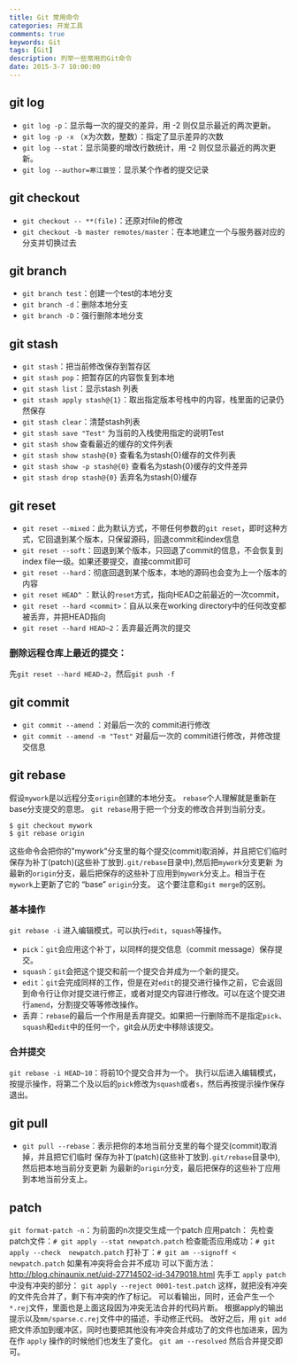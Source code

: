 ```yaml
---
title: Git 常用命令
categories: 开发工具
comments: true
keywords: Git
tags: [Git]
description: 列举一些常用的Git命令
date: 2015-3-7 10:00:00
---
```


## git log

 - `git log -p`：显示每一次的提交的差异，用 -2 则仅显示最近的两次更新。
 - `git log -p -x` （x为次数，整数）：指定了显示差异的次数
 - `git log --stat`：显示简要的增改行数统计，用 -2 则仅显示最近的两次更新。
 - `git log --author=寒江蓑笠`：显示某个作者的提交记录

## git checkout

 - `git checkout -- **(file)`：还原对file的修改
 - `git checkout -b master remotes/master`：在本地建立一个与服务器对应的分支并切换过去

## git branch

 - `git branch test`：创建一个test的本地分支
 - `git branch -d`：删除本地分支
 - `git branch -D`：强行删除本地分支

## git stash

 - `git stash`：把当前修改保存到暂存区
 - `git stash pop`：把暂存区的内容恢复到本地
 - `git stash list`：显示stash 列表
 - `git stash apply stash@{1}`：取出指定版本号栈中的内容，栈里面的记录仍然保存
 - `git stash clear`：清楚stash列表
 - `git stash save "Test"` 为当前的入栈使用指定的说明Test
 - `git stash show` 查看最近的缓存的文件列表
 - `git stash show stash@{0}` 查看名为stash{0}缓存的文件列表
 - `git stash show -p stash@{0}`  查看名为stash{0}缓存的文件差异
 - `git stash drop stash@{0}` 丢弃名为stash{0}缓存


## git reset

 - `git reset --mixed`：此为默认方式，不带任何参数的`git reset`，即时这种方式，它回退到某个版本，只保留源码，回退commit和index信息
 - `git reset --soft`：回退到某个版本，只回退了commit的信息，不会恢复到index file一级。如果还要提交，直接commit即可
 - `git reset --hard`：彻底回退到某个版本，本地的源码也会变为上一个版本的内容
 - `git reset HEAD^` ：默认的`reset`方式，指向HEAD之前最近的一次commit，
 - `git reset --hard <commit>`：自从<commit>以来在working directory中的任何改变都被丢弃，并把HEAD指向<commit>
 - `git reset --hard HEAD~2`：丢弃最近两次的提交

### 删除远程仓库上最近的提交：
先`git reset --hard HEAD~2`，然后`git push -f`

## git commit

 - `git commit --amend` ：对最后一次的 commit进行修改
 - `git commit --amend -m "Test"` 对最后一次的 commit进行修改，并修改提交信息

## git rebase
假设`mywork`是以远程分支`origin`创建的本地分支。
`rebase`个人理解就是重新在base分支提交的意思。
`git rebase`用于把一个分支的修改合并到当前分支。
```
$ git checkout mywork
$ git rebase origin
```
这些命令会把你的"mywork"分支里的每个提交(commit)取消掉，并且把它们临时 保存为补丁(patch)(这些补丁放到`.git/rebase`目录中),然后把`mywork`分支更新 为最新的`origin`分支，最后把保存的这些补丁应用到`mywork`分支上。相当于在`mywork`上更新了它的 “base” `origin`分支。
这个要注意和`git merge`的区别。

### 基本操作
`git rebase -i` 进入编辑模式，可以执行`edit`，`squash`等操作。
 - `pick`：`git`会应用这个补丁，以同样的提交信息（commit message）保存提交。
 - `squash`：`git`会把这个提交和前一个提交合并成为一个新的提交。
 - `edit`：`git`会完成同样的工作，但是在对`edit`的提交进行操作之前，它会返回到命令行让你对提交进行修正，或者对提交内容进行修改。可以在这个提交进行`amend`，分割提交等等修改操作。
 - 丢弃：`rebase`的最后一个作用是丢弃提交。如果把一行删除而不是指定`pick`、`squash`和`edit`中的任何一个，git会从历史中移除该提交。

### 合并提交
`git rebase -i HEAD~10`：将前10个提交合并为一个。
执行以后进入编辑模式，按提示操作，将第二个及以后的`pick`修改为`squash`或者`s`，然后再按提示操作保存退出。

## git pull
 - `git pull --rebase`：表示把你的本地当前分支里的每个提交(commit)取消掉，并且把它们临时 保存为补丁(patch)(这些补丁放到`.git/rebase`目录中),然后把本地当前分支更新 为最新的`origin`分支，最后把保存的这些补丁应用到本地当前分支上。

## patch
`git format-patch -n`：为前面的n次提交生成一个patch
应用patch：
先检查patch文件：`# git apply --stat newpatch.patch`
检查能否应用成功：`# git apply --check  newpatch.patch`
打补丁：`# git am --signoff < newpatch.patch`
如果有冲突将会合并不成功
可以下面方法：
http://blog.chinaunix.net/uid-27714502-id-3479018.html
先手工 `apply patch`中没有冲突的部分：
`git apply --reject 0001-test.patch`
这样，就把没有冲突的文件先合并了，剩下有冲突的作了标记。
可以看输出，同时，还会产生一个` *.rej`文件，里面也是上面这段因为冲突无法合并的代码片断。
根据apply的输出提示以及`mm/sparse.c.rej`文件中的描述，手动修正代码。
改好之后，用 `git add` 把文件添加到缓冲区，同时也要把其他没有冲突合并成功了的文件也加进来，因为在作 `apply` 操作的时候他们也发生了变化。
`git am --resolved`
然后合并提交即可。

